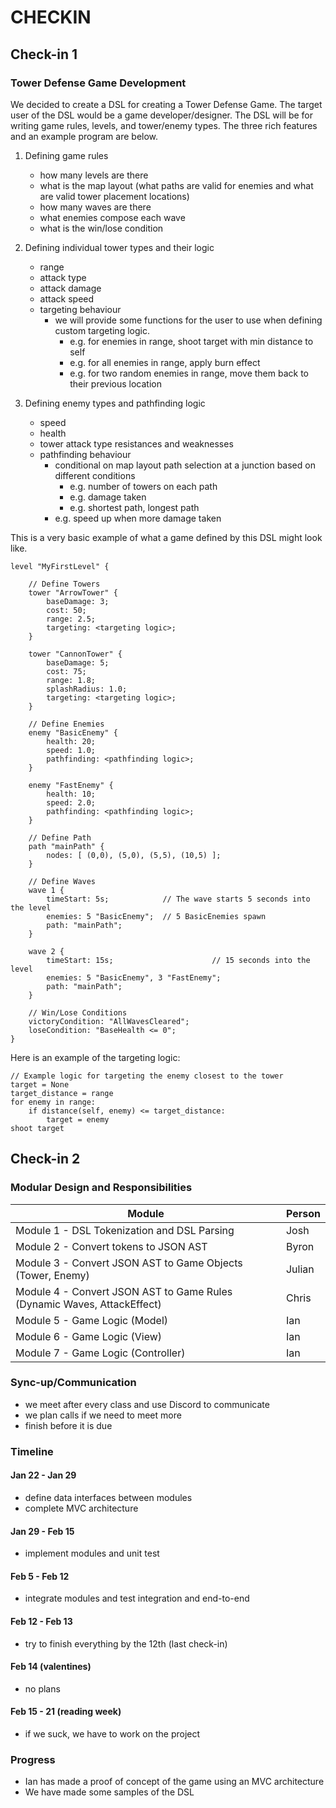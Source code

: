 # CHECKIN
## Check-in 1
### Tower Defense Game Development

We decided to create a DSL for creating a Tower Defense Game. The target user of the DSL would be a game developer/designer. The DSL will be for writing game rules, levels, and tower/enemy types. The three rich features and an example program are below.

1. Defining game rules

   - how many levels are there
   - what is the map layout (what paths are valid for enemies and what are valid tower placement locations)
   - how many waves are there
   - what enemies compose each wave
   - what is the win/lose condition

2. Defining individual tower types and their logic

   - range
   - attack type
   - attack damage
   - attack speed
   - targeting behaviour
     - we will provide some functions for the user to use when defining custom targeting logic.
       - e.g. for enemies in range, shoot target with min distance to self
       - e.g. for all enemies in range, apply burn effect
       - e.g. for two random enemies in range, move them back to their previous location

3. Defining enemy types and pathfinding logic
   - speed
   - health
   - tower attack type resistances and weaknesses
   - pathfinding behaviour
     - conditional on map layout
       path selection at a junction based on different conditions
       - e.g. number of towers on each path
       - e.g. damage taken
       - e.g. shortest path, longest path
     - e.g. speed up when more damage taken

This is a very basic example of what a game defined by this DSL might look like.

```{}
level "MyFirstLevel" {

    // Define Towers
    tower "ArrowTower" {
        baseDamage: 3;
        cost: 50;
        range: 2.5;
        targeting: <targeting logic>;
    }

    tower "CannonTower" {
        baseDamage: 5;
        cost: 75;
        range: 1.8;
        splashRadius: 1.0;
        targeting: <targeting logic>;
    }

    // Define Enemies
    enemy "BasicEnemy" {
        health: 20;
        speed: 1.0;
        pathfinding: <pathfinding logic>;
    }

    enemy "FastEnemy" {
        health: 10;
        speed: 2.0;
        pathfinding: <pathfinding logic>;
    }

    // Define Path
    path "mainPath" {
        nodes: [ (0,0), (5,0), (5,5), (10,5) ];
    }

    // Define Waves
    wave 1 {
        timeStart: 5s;            // The wave starts 5 seconds into the level
        enemies: 5 "BasicEnemy";  // 5 BasicEnemies spawn
        path: "mainPath";
    }

    wave 2 {
        timeStart: 15s;                      // 15 seconds into the level
        enemies: 5 "BasicEnemy", 3 "FastEnemy";
        path: "mainPath";
    }

    // Win/Lose Conditions
    victoryCondition: "AllWavesCleared";
    loseCondition: "BaseHealth <= 0";
}
```

Here is an example of the targeting logic:

```{}
// Example logic for targeting the enemy closest to the tower
target = None
target_distance = range
for enemy in range:
    if distance(self, enemy) <= target_distance:
        target = enemy
shoot target
```
## Check-in 2
### Modular Design and Responsibilities

| Module                                                                  | Person |
| ----------------------------------------------------------------------- | ------ |
| Module 1 - DSL Tokenization and DSL Parsing                             | Josh   |
| Module 2 - Convert tokens to JSON AST                                   | Byron  |
| Module 3 - Convert JSON AST to Game Objects (Tower, Enemy)              | Julian |
| Module 4 - Convert JSON AST to Game Rules (Dynamic Waves, AttackEffect) | Chris  |
| Module 5 - Game Logic (Model)                                           | Ian    |
| Module 6 - Game Logic (View)                                            | Ian    |
| Module 7 - Game Logic (Controller)                                      | Ian    |
### Sync-up/Communication
- we meet after every class and use Discord to communicate
- we plan calls if we need to meet more
- finish before it is due
### Timeline
#### Jan 22 - Jan 29
- define data interfaces between modules
- complete MVC architecture
#### Jan 29 - Feb 15
- implement modules and unit test
#### Feb 5 - Feb 12
- integrate modules and test integration and end-to-end
#### Feb 12 - Feb 13
- try to finish everything by the 12th (last check-in)
#### Feb 14 (valentines)
- no plans
#### Feb 15 - 21 (reading week)
- if we suck, we have to work on the project 
### Progress
- Ian has made a proof of concept of the game using an MVC architecture
- We have made some samples of the DSL